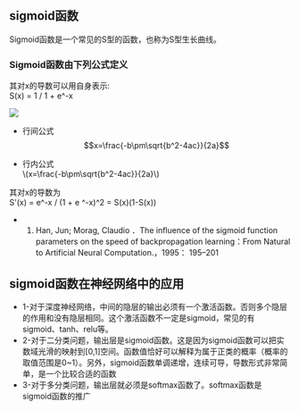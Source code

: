 ## sigmoid函数

Sigmoid函数是一个常见的S型的函数，也称为S型生长曲线。

### Sigmoid函数由下列公式定义

其对x的导数可以用自身表示:  
S(x) = 1 / 1 + e^-x

<img src="http://chart.googleapis.com/chart?cht=tx&chl=\Large x=\frac{-b\pm\sqrt{b^2-4ac}}{2a}" style="border:none;">

<script type="text/javascript" src="http://cdn.mathjax.org/mathjax/latest/MathJax.js?config=default"></script>
- 行间公式  
$$x=\frac{-b\pm\sqrt{b^2-4ac}}{2a}$$

- 行内公式  
\\(x=\frac{-b\pm\sqrt{b^2-4ac}}{2a}\\)

其对x的导数为  
S'(x) = e^-x / (1 + e ^-x)^2 = S(x)(1-S(x))

- 1.  Han, Jun; Morag, Claudio ．The influence of the sigmoid function parameters on the speed of backpropagation learning：From Natural to Artificial Neural Computation.，1995： 195–201

## sigmoid函数在神经网络中的应用
- 1-对于深度神经网络，中间的隐层的输出必须有一个激活函数。否则多个隐层的作用和没有隐层相同。这个激活函数不一定是sigmoid，常见的有sigmoid、tanh、relu等。
- 2-对于二分类问题，输出层是sigmoid函数。这是因为sigmoid函数可以把实数域光滑的映射到[0,1]空间。函数值恰好可以解释为属于正类的概率（概率的取值范围是0~1）。另外，sigmoid函数单调递增，连续可导，导数形式非常简单，是一个比较合适的函数
- 3-对于多分类问题，输出层就必须是softmax函数了。softmax函数是sigmoid函数的推广
